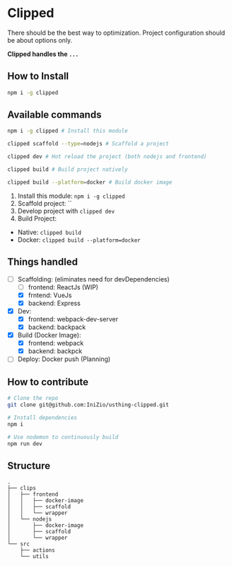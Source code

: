 # Clipped

There should be the best way to optimization.
Project configuration should be about options only.

**Clipped handles the `...`**

## How to Install
```bash
npm i -g clipped
```

## Available commands
```bash
npm i -g clipped # Install this module

clipped scaffold --type=nodejs # Scaffold a project

clipped dev # Hot reload the project (both nodejs and frontend)

clipped build # Build project natively

clipped build --platform=docker # Build docker image
```
1. Install this module: `npm i -g clipped`
2. Scaffold project: ``
3. Develop project with `clipped dev`
4. Build Project:
  - Native: `clipped build`
  - Docker: `clipped build --platform=docker`

## Things handled
- [ ] Scaffolding: (eliminates need for devDependencies)
  - [ ] frontend: ReactJs (WIP)
  - [x] frntend: VueJs
  - [x] backend: Express
- [x] Dev:
  - [x] frontend: webpack-dev-server
  - [x] backend: backpack
- [x] Build (Docker Image):
  - [x] frontend: webpack
  - [x] backend: backpck
- [ ] Deploy: Docker push (Planning)

## How to contribute
```bash
# Clone the repo
git clone git@github.com:IniZio/usthing-clipped.git

# Install dependencies
npm i

# Use nodemon to continuously build
npm run dev
```

## Structure
```
.
├── clips
│   ├── frontend
│   │   ├── docker-image
│   │   ├── scaffold
│   │   └── wrapper
│   └── nodejs
│       ├── docker-image
│       ├── scaffold
│       └── wrapper
└── src
    ├── actions
    └── utils
```

